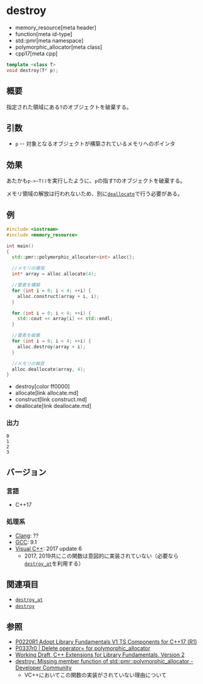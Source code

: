 # destroy
* memory_resource[meta header]
* function[meta id-type]
* std::pmr[meta namespace]
* polymorphic_allocator[meta class]
* cpp17[meta cpp]

```cpp
template <class T>
void destroy(T* p);
```

## 概要
指定された領域にある`T`のオブジェクトを破棄する。

## 引数
- `p` -- 対象となるオブジェクトが構築されているメモリへのポインタ

## 効果
あたかも`p->~T()`を実行したように、`p`の指す`T`のオブジェクトを破棄する。

メモリ領域の解放は行われないため、別に[`deallocate`](deallocate.md)で行う必要がある。

## 例
```cpp example
#include <iostream>
#include <memory_resource>

int main()
{
  std::pmr::polymorphic_allocator<int> alloc{};

  //メモリの確保
  int* array = alloc.allocate(4);

  //要素を構築
  for (int i = 0; i < 4; ++i) {
    alloc.construct(array + i, i);
  }

  for (int i = 0; i < 4; ++i) {
    std::cout << array[i] << std::endl;
  }

  //要素を破棄
  for (int i = 0; i < 4; ++i) {
    alloc.destroy(array + i);
  }

  //メモリの解放
  alloc.deallocate(array, 4);
}
```
* destroy[color ff0000]
* allocate[link allocate.md]
* construct[link construct.md]
* deallocate[link deallocate.md]

### 出力
```
0
1
2
3
```

## バージョン
### 言語
- C++17

### 処理系
- [Clang](/implementation.md#clang): ??
- [GCC](/implementation.md#gcc): 9.1
- [Visual C++](/implementation.md#visual_cpp): 2017 update 6
    - 2017, 2019共にこの関数は意図的に実装されていない（必要なら[`destroy_at`](/reference/memory/destroy_at.md)を利用する）

## 関連項目
- [`destroy_at`](/reference/memory/destroy_at.md)
- [`destroy`](/reference/memory/allocator_traits/destroy.md)

## 参照
- [P0220R1 Adopt Library Fundamentals V1 TS Components for C++17 (R1)](http://www.open-std.org/jtc1/sc22/wg21/docs/papers/2016/p0220r1.html)
- [P0337r0 | Delete operator= for polymorphic_allocator](http://www.open-std.org/jtc1/sc22/wg21/docs/papers/2016/p0337r0.html)
- [Working Draft, C++ Extensions for Library Fundamentals, Version 2](http://www.open-std.org/jtc1/sc22/wg21/docs/papers/2015/n4562.html#memory.resource.synop)
- [destroy: Missing member function of std::pmr::polymorphic_allocator - Developer Community](https://developercommunity.visualstudio.com/content/problem/394908/destroy-missing-member-function-of-stdpmrpolymorph.html)
  - VC++においてこの関数の実装がされていない理由について

